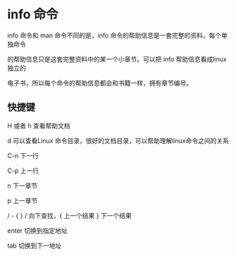 # info 命令

info 命令和 man 命令不同的是，info 命令的帮助信息是一套完整的资料，每个单独命令

的帮助信息只是这套完整资料中的某一个小章节。可以把 info 帮助信息看成linux独立的

电子书，所以每个命令的帮助信息都会和书籍一样，拥有章节编号。

## 快捷键
H 或者 h 查看帮助文档

d 可以查看Linux 命令目录，很好的文档目录，可以帮助理解linux命令之间的关系

C-n 下一行

C-p 上一行

n 下一章节

p 上一章节

/ - { }  / 向下查找，{ 上一个结果 } 下一个结果

enter 切换到指定地址

tab 切换到下一地址


